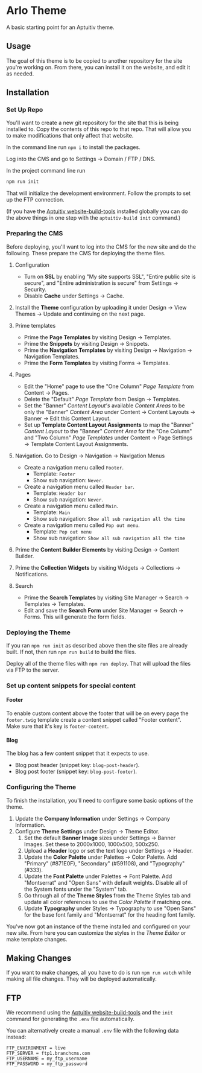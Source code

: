 # Arlo Theme

A basic starting point for an Aptuitiv theme.

## Usage

The goal of this theme is to be copied to another repository for the site you're working on. From there, you can install it on the website, and edit it as needed.

## Installation

### Set Up Repo

You'll want to create a new git repository for the site that this is being installed to. Copy the contents of this repo to that repo. That will allow you to make modifications that only affect that website.

In the command line run `npm i` to install the packages.

Log into the CMS and go to Settings -> Domain / FTP / DNS.

In the project command line run

```bash
npm run init
```

That will initialize the development environment. Follow the prompts to set up the FTP connection.

(If you have the [Aptuitiv website-build-tools](https://github.com/aptuitiv/website-build-tools) installed globally you can do the above things in one step with the `aptuitiv-build init` command.)

### Preparing the CMS

Before deploying, you'll want to log into the CMS for the new site and do the following. These prepare the CMS for deploying the theme files.

1. Configuration
   - Turn on **SSL** by enabling "My site supports SSL", "Entire public site is secure", and "Entire administration is secure" from Settings -> Security.
   - Disable **Cache** under Settings -> Cache.
2. Install the **Theme** configuration by uploading it under Design -> View Themes -> Update and continuing on the next page.
3. Prime templates
   - Prime the **Page Templates** by visiting Design -> Templates.
   - Prime the **Snippets** by visiting Design -> Snippets.
   - Prime the **Navigation Templates** by visiting Design -> Navigation -> Navigation Templates.
   - Prime the **Form Templates** by visiting Forms -> Templates.
4. Pages
   - Edit the "Home" page to use the "One Column" *Page Template* from Content -> Pages.
   - Delete the "Default" *Page Template* from Design -> Templates.
   - Set the "Banner" *Content Layout's* available *Content Areas* to be only the "Banner" *Content Area* under Content -> Content Layouts -> Banner -> Edit this Content Layout.
   - Set up **Template Content Layout Assignments** to map the "Banner" *Content Layout* to the "Banner" *Content Area* for the "One Column" and "Two Column" *Page Templates* under Content -> Page Settings -> Template Content Layout Assignments.

5. Navigation. Go to Design -> Navigation -> Navigation Menus
    - Create a navigation menu called `Footer`.
      - Template: `Footer`
      - Show sub navigation: `Never`.
    - Create a navigation menu called `Header bar`.
      - Template: `Header bar`
      - Show sub navigation: `Never`.
    - Create a navigation menu called `Main`.
      - Template: `Main`
      - Show sub navigation: `Show all sub navigation all the time`
    - Create a navigation menu called `Pop out menu`.
      - Template: `Pop out menu`
      - Show sub navigation: `Show all sub navigation all the time`

6. Prime the **Content Builder Elements** by visiting Design -> Content Builder.
7. Prime the **Collection Widgets** by visiting Widgets -> Collections -> Notifications.
8. Search
   - Prime the **Search Templates** by visiting Site Manager -> Search -> Templates -> Templates.
   - Edit and save the **Search Form** under Site Manager -> Search -> Forms. This will generate the form fields.

### Deploying the Theme

If you ran `npm run init` as described above then the site files are already built. If not, then run `npm run build` to build the files.

Deploy all of the theme files with `npm run deploy`. That will upload the files via FTP to the server.

### Set up content snippets for special content

#### Footer

To enable custom content above the footer that will be on every page the `footer.twig` template create a content snippet called "Footer content". Make sure that it's key is `footer-content`.

#### Blog

The blog has a few content snippet that it expects to use.

- Blog post header (snippet key: `blog-post-header`).
- Blog post footer (snippet key: `blog-post-footer`).

### Configuring the Theme

To finish the installation, you'll need to configure some basic options of the theme.

1. Update the **Company Information** under Settings -> Company Information.
1. Configure **Theme Settings** under Design -> Theme Editor.
    1. Set the default **Banner Image** sizes under Settings -> Banner Images. Set these to 2000x1000, 1000x500, 500x250.
    1. Upload a **Header** logo or set the text logo under Settings -> Header.
    1. Update the **Color Palette** under Palettes -> Color Palette. Add "Primary" (#871E0F), "Secondary" (#591108), and "Typography" (#333).
    1. Update the **Font Palette** under Palettes -> Font Palette. Add "Montserrat" and "Open Sans" with default weights. Disable all of the System fonts under the "System" tab.
    1. Go through all of the **Theme Styles** from the Theme Styles tab and update all color references to use the *Color Palette* if matching one.
    1. Update **Typography** under Styles -> Typography to use "Open Sans" for the base font family and "Montserrat" for the heading font family.

You've now got an instance of the theme installed and configured on your new site. From here you can customize the styles in the *Theme Editor* or make template changes.

## Making Changes

If you want to make changes, all you have to do is run `npm run watch` while making all file changes. They will be deployed automatically.

## FTP

We recommend using the [Aptuitiv website-build-tools](https://github.com/aptuitiv/website-build-tools) and the `init` command for generating the `.env` file automatically.

You can alternatively create a manual `.env` file with the following data instead:

```.env
FTP_ENVIRONMENT = live
FTP_SERVER = ftp1.branchcms.com
FTP_USERNAME = my_ftp_username
FTP_PASSWORD = my_ftp_password
```
